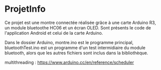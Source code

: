 # ProjetInfo
Ce projet est une montre connectée réalisée grâce à une carte Arduino R3, un module bluetoothe HC06 et un écran OLED.
Sont présents le code de l'application Android et celui de la carte Arduino.

Dans le dossier Arduino, montre.ino est le programme principal, bluetoothTest.ino est un programme d'un test intermidiaire du module bluetooth, alors que les autres fichiers sont inclus dans la bibliothèque. 

multithreading : https://www.arduino.cc/en/reference/scheduler

